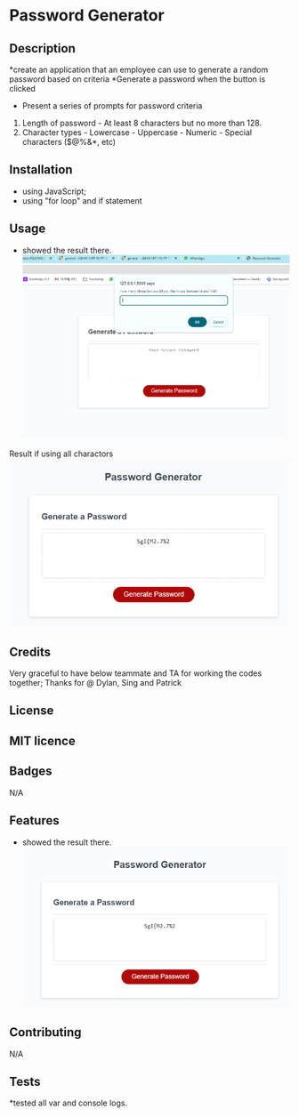 # Password Generator

## Description 
 *create an application that an employee can use to generate a random password based on criteria
 *Generate a password when the button is clicked
  - Present a series of prompts for password criteria
  1. Length of password
    - At least 8 characters but no more than 128.
  2.  Character types
    - Lowercase
    - Uppercase
    - Numeric
    - Special characters ($@%&*, etc)

## Installation

* using JavaScript;
* using "for loop" and if statement


## Usage 

* showed the result there.
![Alt text](image.png)

Result if using all charactors
![Alt text](image-1.png)
## Credits

Very graceful to have below teammate and TA for working the codes together;
Thanks for @ Dylan, Sing and Patrick


## License

MIT licence
---



## Badges
N/A

## Features

* showed the result there.
![Alt text](image-2.png)


## Contributing

N/A

## Tests

*tested all var and console logs.